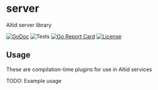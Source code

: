 # server
Altid server library

[![GoDoc](https://godoc.org/github.com/golang/gddo?status.svg)](https://godoc.org/github.com/altid/server) ![Tests](https://github.com/altid/server/workflows/Tests/badge.svg) [![Go Report Card](https://goreportcard.com/badge/github.com/altid/server)](https://goreportcard.com/report/github.com/altid/server) [![License](http://img.shields.io/:license-mit-blue.svg)](http://doge.mit-license.org)

## Usage

These are compilation-time plugins for use in Altid services

TODO: Example usage
